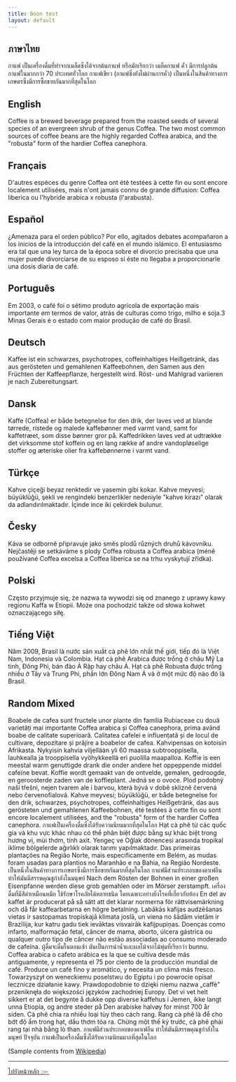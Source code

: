 ```yaml
---
title: Boon test
layout: default
---
```


## ภาษาไทย

กาแฟ เป็นเครื่องดื่มที่ทำจากเมล็ดซึ่งได้จากต้นกาแฟ หรือมักเรียกว่า เมล็ดกาแฟ คั่ว มีการปลูกต้นกาแฟในมากกว่า 70 ประเทศทั่วโลก กาแฟเขียว (กาแฟซึ่งยังไม่ผ่านการคั่ว) เป็นหนึ่งในสินค้าทางการเกษตรซึ่งมีการซื้อขายกันมากที่สุดในโลก

## English

Coffee is a brewed beverage prepared from the roasted seeds of several species of an evergreen shrub of the genus Coffea. The two most common sources of coffee beans are the highly regarded Coffea arabica, and the "robusta" form of the hardier Coffea canephora.

## Français

D'autres espèces du genre Coffea ont été testées à cette fin ou sont encore localement utilisées, mais n'ont jamais connu de grande diffusion: Coffea liberica ou l'hybride arabica x robusta (l'arabusta). 

## Español

¿Amenaza para el orden público? Por ello, agitados debates acompañaron a los inicios de la introducción del café en el mundo islámico. El entusiasmo era tal que una ley turca de la época sobre el divorcio precisaba que una mujer puede divorciarse de su esposo si éste no llegaba a proporcionarle una dosis diaria de café.

## Português

Em 2003, o café foi o sétimo produto agrícola de exportação mais importante em termos de valor, atrás de culturas como trigo, milho e soja.3 Minas Gerais é o estado com maior produção de café do Brasil.

## Deutsch 

Kaffee ist ein schwarzes, psychotropes, coffeinhaltiges Heißgetränk, das aus gerösteten und gemahlenen Kaffeebohnen, den Samen aus den Früchten der Kaffeepflanze, hergestellt wird. Röst- und Mahlgrad variieren je nach Zubereitungsart.

## Dansk

Kaffe (Coffea) er både betegnelse for den drik, der laves ved at blande tørrede, ristede og malede kaffebønner med varmt vand, samt for kaffetræet, som disse bønner gror på. Kaffedrikken laves ved at udtrække det virksomme stof koffein og en lang række af andre vandopløselige stoffer og æteriske olier fra kaffebønnerne i varmt vand.

## Türkçe

Kahve çiçeği beyaz renktedir ve yasemin gibi kokar. Kahve meyvesi; büyüklüğü, şekli ve rengindeki benzerlikler nedeniyle "kahve kirazı" olarak da adlandırılmaktadır. İçinde ince iki çekirdek bulunur.

## Česky
Káva se odborně připravuje jako směs plodů různých druhů kávovníku. Nejčastěji se setkáváme s plody Coffea robusta a Coffea arabica (méně používané Coffea excelsa a Coffea liberica se na trhu vyskytují zřídka).

## Polski
Często przyjmuje się, że nazwa ta wywodzi się od znanego z uprawy kawy regionu Kaffa w Etiopii. Może ona pochodzić także od słowa kohwet oznaczającego siłę.

## Tiếng Việt

Năm 2009, Brasil là nước sản xuất cà phê lớn nhất thế giới, tiếp đó là Việt Nam, Indonesia và Colombia. Hạt cà phê Arabica được trồng ở châu Mỹ La tinh, Đông Phi, bán đảo Ả Rập hay châu Á. Hạt cà phê Robusta được trồng nhiều ở Tây và Trung Phi, phần lớn Đông Nam Á và ở một mức độ nào đó là Brasil.


## Random Mixed

Boabele de cafea sunt fructele unor plante din familia Rubiaceae cu două varietăți mai importante Coffea arabica și Coffea canephora, prima având boabe de calitate superioară. Calitatea cafelei e influențată și de locul de cultivare, depozitare și prăjire a boabelor de cafea. Kahvipensas on kotoisin Afrikasta. Nykyisin kahvia viljellään yli 60 maassa subtrooppisella, lauhkealla ja trooppisella vyöhykkeellä eri puolilla maapalloa. Koffie is een meestal warm genuttigde drank die onder andere het oppeppende middel cafeïne bevat. Koffie wordt gemaakt van de ontvelde, gemalen, gedroogde, en geroosterde zaden van de koffieplant. Jedná se o ovoce. Plod podobný naší třešni, nejen tvarem ale i barvou, která bývá v době sklizně červená nebo červenofialová. Kahve meyvesi; büyüklüğü, er både betegnelse for den drik, schwarzes, psychotropes, coffeinhaltiges Heißgetränk, das aus gerösteten und gemahlenen Kaffeebohnen, été testées à cette fin ou sont encore localement utilisées, and the "robusta" form of the hardier Coffea canephora. กาแฟเป็นเครื่องดื่มซึ่งได้รับความนิยมมากที่สุดในโลก Hạt cà phê từ các quốc gia và khu vực khác nhau có thể phân biệt được bằng sự khác biệt trong hương vị, mùi thơm, tính axit. Yengeç ve Oğlak dönencesi arasında tropikal iklime bölgelerde ağırlıklı olarak tarımı yapılmaktadır. Das primeiras plantações na Região Norte, mais especificamente em Belém, as mudas foram usadas para plantios no Maranhão e na Bahia, na Região Nordeste. เป็นหนึ่งในสินค้าทางการเกษตรซึ่งมีการซื้อขายกันมากที่สุดในโลก กาแฟมีส่วนประกอบของคาเฟอีน ทำให้มันมีสรรพคุณชูกำลังในมนุษย์ Nach dem Rösten der Bohnen in einer großen Eisenpfanne werden diese grob gemahlen oder im Mörser zerstampft. เครื่องดื่มที่มีสีดำเหมือนหมึก ใช้รักษาโรคภัยได้หลายชนิด โดยเฉพาะอย่างยิ่งโรคที่เกี่ยวกับท้อง En del av kaffet är producerat på så sätt att det klarar normerna för rättvisemärkning och då får kaffearbetarna en högre betalning.  Labākās kafijas audzēšanas vietas ir sastopamas tropiskajā klimata joslā, un viena no šādām vietām ir Brazīlija, kur katru gadu tiek ievāktas visvairāk kafijpupiņas. Doenças como infarto, malformação fetal, câncer de mama, aborto, úlcera gástrica ou qualquer outro tipo de câncer não estão associadas ao consumo moderado de cafeína. ผู้ดื่มจะดื่มในตอนเช้า มันเป็นการนำน้ำและผลไม้จากไม้พุ่มที่เรียกว่า bunnu. Coffea arabica o cafeto arábica es la que se cultiva desde más antiguamente, y representa el 75 por ciento de la producción mundial de café. Produce un café fino y aromático, y necesita un clima más fresco. Towarzyszył on weneckiemu poselstwu do Egiptu i po powrocie opisał lecznicze działanie kawy. Prawdopodobnie to dzięki niemu nazwa „caffè” przeniknęła do większości języków zachodniej Europy. Det vi vet helt sikkert er at det begynte å dukke opp diverse kaffehus i Jemen, ikke langt unna Etiopia, og andre steder på Den arabiske halvøy for minst 700 år siden. Cà phê chia ra nhiều loại tùy theo cách rang. Rang cà phê là để cho bớt độ ẩm trong hạt, dầu thơm tỏa ra. Chừng một thế kỷ trước, cà phê phải rang tại nhà bằng lò than. กาแฟมีส่วนประกอบของคาเฟอีน ทำให้มันมีสรรพคุณชูกำลังในมนุษย์ ปัจจุบัน กาแฟเป็นเครื่องดื่มซึ่งได้รับความนิยมมากที่สุดในโลก

(Sample contents from [Wikipedia](http://th.wikipedia.org/wiki/%E0%B8%81%E0%B8%B2%E0%B9%81%E0%B8%9F))

<hr>

<div id="end"><a href="http://sungsit.com/boon/">ไปยังหน้าหลัก &#x0E5B;</a></div>
